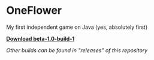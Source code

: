 OneFlower
=====
My first independent game on Java (yes, absolutely first)

[**Download beta-1.0-build-1**](https://www.dropbox.com/s/dhjr4lav95t92ka/OneFlower-beta-1.0-build-1.jar)

*Other builds can be found in "releases" of this repository*